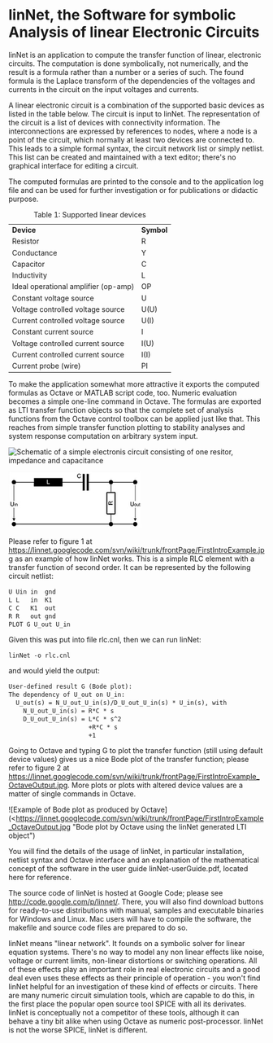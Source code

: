 linNet, the Software for symbolic Analysis of linear Electronic Circuits
========================================================================

linNet is an application to compute the transfer function of linear,
electronic circuits. The computation is done symbolically, not
numerically, and the result is a formula rather than a number or a series
of such. The found formula is the Laplace transform of the dependencies of
the voltages and currents in the circuit on the input voltages and
currents.

A linear electronic circuit is a combination of the supported basic
devices as listed in the table below. The circuit is input to linNet. The
representation of the circuit is a list of devices with connectivity
information. The interconnections are expressed by references to nodes,
where a node is a point of the circuit, which normally at least two
devices are connected to. This leads to a simple formal syntax, the
circuit network list or simply netlist. This list can be created and
maintained with a text editor; there's no graphical interface for editing
a circuit.

The computed formulas are printed to the console and to the application
log file and can be used for further investigation or for publications or
didactic purpose.

<table>
  <caption>Table 1: Supported linear devices</caption>
  <tr>
    <td><b>Device</b></th>
    <td><b>Symbol</b></th>
  </tr>
  <tr><td>Resistor                            </td>  <td>R     </td></tr>
  <tr><td>Conductance                         </td>  <td>Y     </td></tr>
  <tr><td>Capacitor                           </td>  <td>C     </td></tr>
  <tr><td>Inductivity                         </td>  <td>L     </td></tr>
  <tr><td>Ideal operational amplifier (op-amp)</td>  <td>OP    </td></tr>
  <tr><td>Constant voltage source             </td>  <td>U     </td></tr>
  <tr><td>Voltage controlled voltage source   </td>  <td>U(U)  </td></tr>
  <tr><td>Current controlled voltage source   </td>  <td>U(I)  </td></tr>
  <tr><td>Constant current source             </td>  <td>I     </td></tr>
  <tr><td>Voltage controlled current source   </td>  <td>I(U)  </td></tr>
  <tr><td>Current controlled current source   </td>  <td>I(I)  </td></tr>
  <tr><td>Current probe (wire)                </td>  <td>PI    </td></tr>
</table>


To make the application somewhat more attractive it exports the computed
formulas as Octave or MATLAB script code, too. Numeric evaluation becomes
a simple one-line command in Octave. The formulas are exported as LTI
transfer function objects so that the complete set of analysis functions
from the Octave control toolbox can be applied just like that. This
reaches from simple transfer function plotting to stability analyses and
system response computation on arbitrary system input.

![Schematic of a simple electronis circuit consisting of one resitor, impedance and capacitance](https://linnet.googlecode.com/svn/wiki/trunk/frontPage/FirstIntroExample.jpg "Simple example of a linear electronic circuit")

![Schematic of a simple electronis circuit consisting of one resitor, impedance and capacitance](resources/FirstIntroExample.jpg "Simple example of a linear electronic circuit")

Please refer to figure 1 at
<https://linnet.googlecode.com/svn/wiki/trunk/frontPage/FirstIntroExample.jpg>
as an example of how linNet works. This is a simple RLC element with a
transfer function of second order. It can be represented by the following
circuit netlist:

    U Uin in  gnd
    L L   in  K1
    C C   K1  out
    R R   out gnd
    PLOT G U_out U_in

Given this was put into file rlc.cnl, then we can run linNet:

    linNet -o rlc.cnl

and would yield the output:

    User-defined result G (Bode plot):
    The dependency of U_out on U_in:
      U_out(s) = N_U_out_U_in(s)/D_U_out_U_in(s) * U_in(s), with
        N_U_out_U_in(s) = R*C * s
        D_U_out_U_in(s) = L*C * s^2
                          +R*C * s
                          +1

Going to Octave and typing G to plot the transfer function (still using
default device values) gives us a nice Bode plot of the transfer function;
please refer to figure 2 at
<https://linnet.googlecode.com/svn/wiki/trunk/frontPage/FirstIntroExample_OctaveOutput.jpg>.
More plots or plots with altered device values are a matter of single
commands in Octave.

![Example of Bode plot as produced by Octave](<https://linnet.googlecode.com/svn/wiki/trunk/frontPage/FirstIntroExample_OctaveOutput.jpg "Bode plot by Octave using the linNet generated LTI object")

You will find the details of the usage of linNet, in particular
installation, netlist syntax and Octave interface and an explanation of
the mathematical concept of the software in the user guide
linNet-userGuide.pdf, located here for reference.

The source code of linNet is hosted at Google Code; please see
<http://code.google.com/p/linnet/>. There, you will also find download
buttons for ready-to-use distributions with manual, samples and executable
binaries for Windows and Linux. Mac users will have to compile the
software, the makefile and source code files are prepared to do so.

linNet means "linear network". It founds on a symbolic solver for
linear equation systems. There's no way to model any non linear effects
like noise, voltage or current limits, non-linear distortions or switching
operations. All of these effects play an important role in real electronic
circuits and a good deal even uses these effects as their principle of
operation - you won't find linNet helpful for an investigation of
these kind of effects or circuits. There are many numeric circuit
simulation tools, which are capable to do this, in the first place the
popular open source tool SPICE with all its derivates. linNet is
conceptually not a competitor of these tools, although it can behave a
tiny bit alike when using Octave as numeric post-processor. linNet is
not the worse SPICE, linNet is different.
